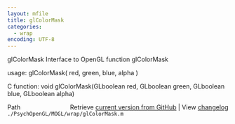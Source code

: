 ```yaml
---
layout: mfile
title: glColorMask
categories:
  - wrap
encoding: UTF-8
---
```


glColorMask  Interface to OpenGL function glColorMask

usage:  glColorMask\( red, green, blue, alpha \)

C function:  void glColorMask\(GLboolean red, GLboolean green, GLboolean blue, GLboolean alpha\)


<div class="code_header" style="text-align:right;">
  <span style="float:left;">Path&nbsp;&nbsp;</span> <span class="counter">Retrieve <a href=
  "https://raw.github.com/Psychtoolbox-3/Psychtoolbox-3/beta/./PsychOpenGL/MOGL/wrap/glColorMask.m">current version from GitHub</a> | View <a href=
  "https://github.com/Psychtoolbox-3/Psychtoolbox-3/commits/beta/./PsychOpenGL/MOGL/wrap/glColorMask.m">changelog</a></span>
</div>
<div class="code">
  <code>./PsychOpenGL/MOGL/wrap/glColorMask.m</code>
</div>
